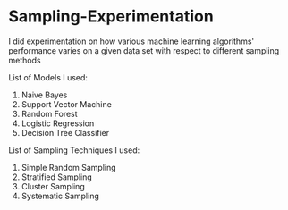 # Sampling-Experimentation
I did experimentation on how various machine learning algorithms' performance varies on a given data set with respect to different sampling methods

List of Models I used:

1) Naive Bayes 
2) Support Vector Machine 
3) Random Forest
4) Logistic Regression 
5) Decision Tree Classifier


List of Sampling Techniques I used:

1) Simple Random Sampling
2) Stratified Sampling
3) Cluster Sampling
4) Systematic Sampling
